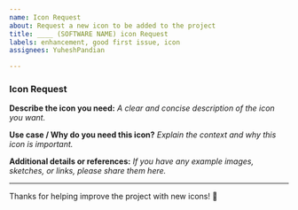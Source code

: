 ```yaml
---
name: Icon Request
about: Request a new icon to be added to the project
title: ____ (SOFTWARE NAME) icon Request
labels: enhancement, good first issue, icon
assignees: YuheshPandian

---
```


### Icon Request

**Describe the icon you need:**
_A clear and concise description of the icon you want._

**Use case / Why do you need this icon?**
_Explain the context and why this icon is important._

**Additional details or references:**
_If you have any example images, sketches, or links, please share them here._

---

Thanks for helping improve the project with new icons! 🚀
